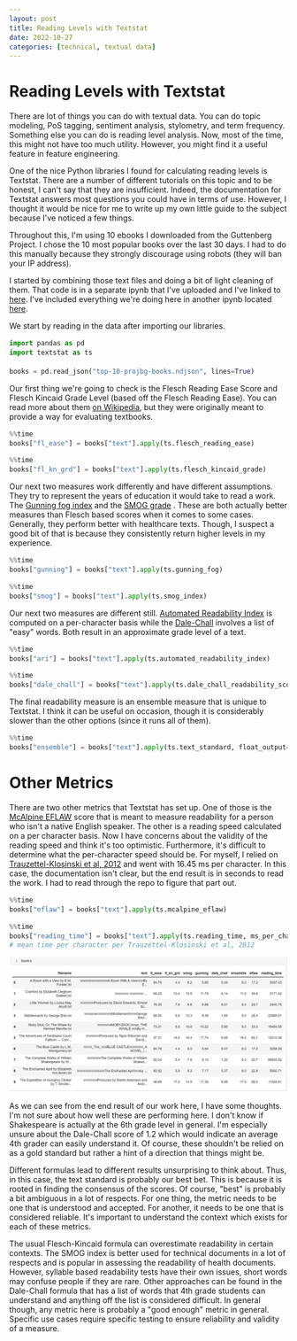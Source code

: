 ```yaml
---
layout: post
title: Reading Levels with Textstat
date: 2022-10-27
categories: [technical, textual data]
---
```


# Reading Levels with Textstat
There are lot of things you can do with textual data. You can do topic modeling,
PoS tagging, sentiment analysis, stylometry, and term frequency. Something else
you can do is reading level analysis. Now, most of the time, this might not have
too much utility. However, you might find it a useful feature in feature engineering.

One of the nice Python libraries I found for calculating reading levels is Textstat.
There are a number of different tutorials on this topic and to be honest, I can't
say that they are insufficient. Indeed, the documentation for Textstat answers
most questions you could have in terms of use. However, I thought it would be nice
for me to write up my own little guide to the subject because I've noticed a few
things.

Throughout this, I'm using 10 ebooks I
downloaded from the Guttenberg Project. I chose the 10 most popular books over
the last 30 days. I had to do this manually because they strongly discourage
using robots (they will ban your IP address).

I started by combining those text files and doing a bit of light cleaning of them.
That code is in a separate ipynb that I've uploaded and I've linked to [here]().
I've included everything we're doing here in another ipynb located [here]().

We start by reading in the data after importing our libraries.
```Python
import pandas as pd
import textstat as ts

books = pd.read_json("top-10-projbg-books.ndjson", lines=True)
```

Our first thing we're going to check is the Flesch Reading Ease Score and Flesch
Kincaid Grade Level (based off the Flesch Reading Ease). You can read more about
them [on Wikipedia](https://en.wikipedia.org/wiki/Flesch%E2%80%93Kincaid_readability_tests),
but they were originally meant to provide a way for evaluating textbooks.  
```Python
%%time
books["fl_ease"] = books["text"].apply(ts.flesch_reading_ease)
```
```Python
%%time
books["fl_kn_grd"] = books["text"].apply(ts.flesch_kincaid_grade)
```

Our next two measures work differently and have different assumptions. They try
to represent the years of education it would take to read a work. The [Gunning fog
index](https://en.wikipedia.org/wiki/Gunning_fog_index) and the [SMOG grade](https://en.wikipedia.org/wiki/SMOG)
. These are both actually better measures than Flesch based scores when it comes
to some cases. Generally, they perform better with healthcare texts. Though, I suspect
a good bit of that is because they consistently return higher levels in my experience.
```Python
%%time
books["gunning"] = books["text"].apply(ts.gunning_fog)
```

```Python
%%time
books["smog"] = books["text"].apply(ts.smog_index)
```

Our next two measures are different still. [Automated Readability Index](https://en.wikipedia.org/wiki/Automated_readability_index) is computed on a per-character basis
while the [Dale-Chall](https://en.wikipedia.org/wiki/Dale%E2%80%93Chall_readability_formula) involves a list of "easy" words. Both result in an approximate grade level of a text.
```Python
%%time
books["ari"] = books["text"].apply(ts.automated_readability_index)
```
```Python
%%time
books["dale_chall"] = books["text"].apply(ts.dale_chall_readability_score)
```

The final readability measure is an ensemble measure that is unique to Textstat.
I think it can be useful on occasion, though it is considerably slower than the
other options (since it runs all of them).
```Python
%%time
books["ensemble"] = books["text"].apply(ts.text_standard, float_output=True)
```

# Other Metrics
There are two other metrics that Textstat has set up. One of those is the [McAlpine
EFLAW](https://www.angelfire.com/nd/nirmaldasan/journalismonline/fpetge.html) score
that is meant to measure readability for a person who isn't a native English
speaker. The other is a reading speed calculated on a per character basis. Now I
have concerns about the validity of the reading speed and think it's too optimistic.
Furthermore, it's difficult to determine what the per-character speed should be.
For myself, I relied on [Trauzettel-Klosinski et al, 2012](https://iovs.arvojournals.org/article.aspx?articleid=2166061) and went with 16.45 ms per character. In this case,
the documentation isn't clear, but the end result is in seconds to read the work.
I had to read through the repo to figure that part out.

```Python
%%time
books["eflaw"] = books["text"].apply(ts.mcalpine_eflaw)
```

```Python
%%time
books["reading_time"] = books["text"].apply(ts.reading_time, ms_per_char=16.45)
# mean time per character per Trauzettel-Klosinski et al, 2012
```
![table output](/images/reading_levels_table.jpg)

As we can see from the end result of our work here, I have some thoughts.
I'm not sure about how well these are performing here. I don't know if Shakespeare
is actually at the 6th grade level in general. I'm especially unsure about the Dale-Chall
score of 1.2 which would indicate an average 4th grader can easily understand it.
Of course, these shouldn't be relied on as a gold standard but rather a hint of a
direction that things might be.

Different formulas lead to different results unsurprising to think about. Thus,
in this case, the text standard is probably our best bet. This is because it is
rooted in finding the consensus of the scores. Of course, "best" is probably a
 bit ambiguous in a lot of respects. For one thing, the metric needs to be one that
 is understood and accepted. For another, it needs to be one that is considered
 reliable. It's important to understand the context which exists for each of these
 metrics.

 The usual Flesch-Kincaid formula can overestimate readability in certain contexts.
 The SMOG index is better used for technical documents in a lot of respects and
  is popular in assessing the readability of health documents. However, syllable
  based readability tests have their own issues, short words may confuse people
  if they are rare. Other approaches can be found in the Dale-Chall formula that
  has a list of words that 4th grade students can understand and anything off the
  list is considered difficult. In general though, any metric here is probably a
  "good enough" metric in general. Specific use cases require specific testing to
  ensure reliability and validity of a measure.
